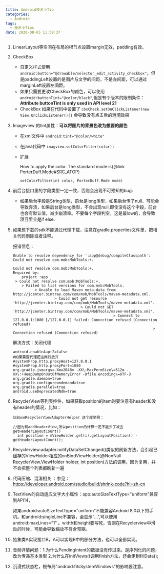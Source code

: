 ```yaml
---
title: Android技术小Tip
categories:
  - Android
tags:
  - 技术小Tips
date: 2020-08-05 11:39:37
---
```


1. LinearLayout等空间在布局的根节点设置margin无效，padding有效。

2. CheckBox

   - 自定义样式使用`android:button="@drawable/selector_edit_activity_checkbox"`，但是paddingLeft设置的是图片与文字的间距，不是左间距，可以通过marginLeft设置左间距。
   - 如果只需要更改CheckBox的颜色，可以使用`android:buttonTint="@color/black"`,但是有个版本的限制条件：**Attribute buttonTint is only used in API level 21**
   - CheckBox 如果在代码中设置了 `cbxCheck.setOnClickListener(new View.OnClickListener(){}` 会导致没有点击后的涟漪效果

3. Imageview 的tint属性：**可以将图片的背景色改为想要的颜色**

   - 在xml文件中 `android:tint="@color/white"`

   - 在java代码中 `imagview.setColorFilter(color);`

   - 扩展

     How to apply the color. The standard mode is{@link PorterDuff.Mode#SRC_ATOP}

     `setColorFilter(int color, PorterDuff.Mode mode)`

4. 前后台接口里的字段类型一定一致，否则会出现不可预知的bug:

   - 如果后台字段是String类型，前台是long类型，如果后台传了null，可能会导致奔溃，如果后台是long类型，不会出现null,即使没有这个字段，前台也会有默认值，减少崩溃率。不要每个字段判空，这是最low的，会导致项目里全是if else.

5. 如果想下载的sdk不能通过代理下载，注意在gradle.properties文件里，把相关代码删除或者注释。

   报错信息：

   ```
   Unable to resolve dependency for ':app@debug/compileClasspath': Could not resolve com.mob:MobTools:+.
   
   Could not resolve com.mob:MobTools:+.
   Required by:
       project :app
    > Could not resolve com.mob:MobTools:+.
       > Failed to list versions for com.mob:MobTools.
             > Unable to load Maven meta-data from http://jcenter.bintray.com/com/mob/MobTools/maven-metadata.xml.
                      > Could not get resource 'http://jcenter.bintray.com/com/mob/MobTools/maven-metadata.xml'.
                                  > Could not GET 'http://jcenter.bintray.com/com/mob/MobTools/maven-metadata.xml'.
                                                 > Connect to 127.0.0.1:1080 [/127.0.0.1] failed: Connection refused (Connection refused)
                                                                   > Connection refused (Connection refused)
   ```

   解决方式：关闭代理

   ```
   android.enableAapt2=false
   #如果需要代理把这两行放开
   #systemProp.http.proxyHost=127.0.0.1
   #systemProp.http.proxyPort=1080
   org.gradle.jvmargs=-Xmx2048m -XX\:MaxPermSize\=512m -XX\:+HeapDumpOnOutOfMemoryError -Dfile.encoding\=UTF-8
   org.gradle.daemon=true
   org.gradle.configureondemand=true
   org.gradle.parallel=true
   android.useDeprecatedNdk=true
   ```

6. RecyclerView等列表控件，如果获取position的item时要注意有header和没有header的情况，比如：

   ```
   以BaseRecyclerViewAdapterHelper 这个库举例：
   
   //因为有addHeaderView,所以position的计算一定不能少了减去getHeaderLayoutCount()
     int position = mViewHolder.get(i).getLayoutPosition() - getHeaderLayoutCount();
   ```

7. Recyclerview:adapter.notifyDataSetChanged()类似的刷新方法，会引起已缓存的ViewHolder相应的onBindViewHolder(@NonNull RecyclerView.ViewHolder holder, int position)方法的调用，因为复用，并不会把整个列表都刷新一遍

8. 代码压缩、混淆相关 ：参见：https://developer.android.com/studio/build/shrink-code?hl=zh-cn

9. TextView的自动适应文字大小属性：app:autoSizeTextType="uniform"兼容到API14，

   如果android:autoSizeTextType="uniform"不能兼容Android 8.0以下的手机。和android:singleLine不兼容，会显示“...”,可以使用android:maxLines=“1” 。width和height要写死，否则在Recyclerview中滑动的时候，可能会导致缩放不符合预期。

10. 抽象类A实现接口B，A可以实现B中的部分方法，也可以全部实现。

11. 音频详情问题：1.为什么PendingIntent的数据没有传过来。是序列化的问题，改为传递基本类型 2.为什么在initViews()调用finish方法，还会走到fillData();

12. 沉浸式状态栏，根布局"android:fitsSystemWindows"的影响要注意。